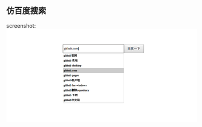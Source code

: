 ## 仿百度搜索
screenshot:  
![Image](https://github.com/yaommxs/demo/blob/master/baidusearch/img/Screenshot.png?raw=true)
